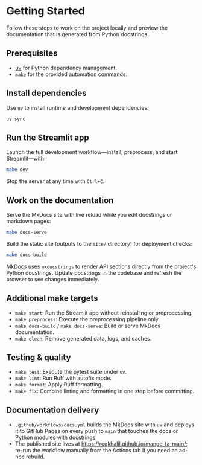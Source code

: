 # Getting Started

Follow these steps to work on the project locally and preview the documentation that is generated from Python docstrings.

## Prerequisites

- [uv](https://docs.astral.sh/uv/) for Python dependency management.
- `make` for the provided automation commands.

## Install dependencies

Use `uv` to install runtime and development dependencies:

```bash
uv sync
```

## Run the Streamlit app

Launch the full development workflow—install, preprocess, and start Streamlit—with:

```bash
make dev
```

Stop the server at any time with `Ctrl+C`.

## Work on the documentation

Serve the MkDocs site with live reload while you edit docstrings or markdown pages:

```bash
make docs-serve
```

Build the static site (outputs to the `site/` directory) for deployment checks:

```bash
make docs-build
```

MkDocs uses `mkdocstrings` to render API sections directly from the project's Python docstrings. Update docstrings in the codebase and refresh the browser to see changes immediately.

## Additional make targets

- `make start`: Run the Streamlit app without reinstalling or preprocessing.
- `make preprocess`: Execute the preprocessing pipeline only.
- `make docs-build` / `make docs-serve`: Build or serve MkDocs documentation.
- `make clean`: Remove generated data, logs, and caches.

## Testing & quality

- `make test`: Execute the pytest suite under `uv`.
- `make lint`: Run Ruff with autofix mode.
- `make format`: Apply Ruff formatting.
- `make fix`: Combine linting and formatting in one step before committing.

## Documentation delivery

- `.github/workflows/docs.yml` builds the MkDocs site with `uv` and deploys it to GitHub Pages on every push to `main` that touches the docs or Python modules with docstrings.
- The published site lives at <https://regkhalil.github.io/mange-ta-main/>; re-run the workflow manually from the Actions tab if you need an ad-hoc rebuild.
